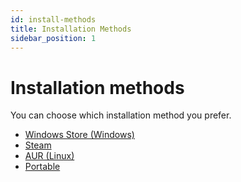 ```yaml
---
id: install-methods
title: Installation Methods
sidebar_position: 1
---
```


# Installation methods
You can choose which installation method you prefer.
- [Windows Store (Windows)](install-windows-store.md)
- [Steam](install-steam.md)
- [AUR (Linux)](install-aur.md)
- [Portable](install-portable.md)